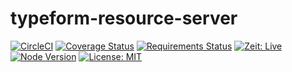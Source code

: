 # typeform-resource-server

[![CircleCI](https://circleci.com/gh/tripheo0412/typeform-resource-server/tree/master.svg?style=shield)](https://circleci.com/gh/tripheo0412/typeform-resource-server/tree/master)
[![Coverage Status](https://coveralls.io/repos/github/tripheo0412/typeform-resource-server/badge.svg?branch=master)](https://coveralls.io/github/tripheo0412/typeform-resource-server?branch=master)
[![Requirements Status](https://requires.io/github/tripheo0412/typeform-resource-server/requirements.svg?branch=master)](https://requires.io/github/tripheo0412/typeform-resource-server/requirements/?branch=master)
[![Zeit: Live](https://badgen.net/badge/:sZeit/:live/:pink?icon=zeit)](https://typeform-resource-server.tripheo0412.now.sh/)
[![Node Version](https://img.shields.io/badge/Node-10.16.0-blue.svg)]()
[![License: MIT](https://img.shields.io/badge/License-MIT-blue.svg)](https://opensource.org/licenses/MIT)
